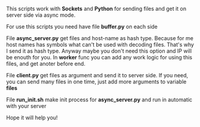 This scripts work with **Sockets** and **Python**
for sending files and get it on server side via async mode.

For use this scripts you need have file
**buffer.py** on each side

File **async_server.py** get files and host-name as hash type.
Because for me host names has symbols what can't be used with decoding files.
That's why I send it as hash type.
Anyway maybe you don't need this option and IP will be enouth for you.
In **worker** func you can add any work logic for using this files, and get anoter before end.

File **client.py** get files as argument and send it to server side.
If you need, you can send many files in one time, just add more arguments to variable **files**

File **run_init.sh** make init process for **async_server.py**
and run in automatic with your server

Hope it will help you!
